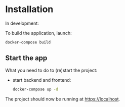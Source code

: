 # Installation

In development:


To build the application, launch:
```bash
docker-compose build
```

## Start the app

What you need to do to (re)start the project:



- start backend and frontend:
  ```bash
  docker-compose up -d
  ```

The project should now be running at [https://localhost](https://localhost).
